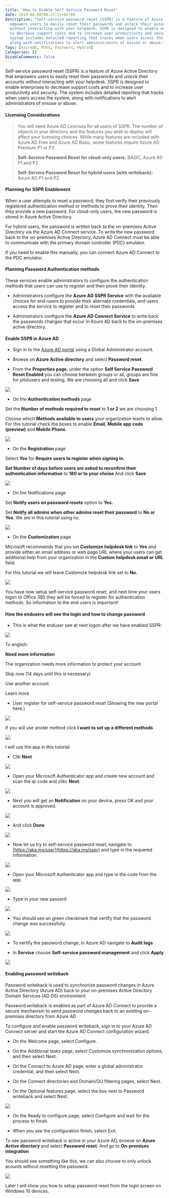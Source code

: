 ```yaml
---
title: "How to Enable Self Service Password Reset"
date: 2019-04-08T08:27:11+02:00
Description: "Self-service password reset (SSPR) is a feature of Azure Active Directory that
  empowers users to easily reset their passwords and unlock their accounts
  without interacting with your helpdesk. SSPR is designed to enable enterprises
  to decrease support costs and to increase user productivity and security. The
  system includes detailed reporting that tracks when users access the system,
  along with notifications to alert administrators of misuse or abuse."
Tags: [AzureAD, M365, Password, Hybrid]
Categories: []
DisableComments: false
---
```

Self-service password reset (SSPR) is a feature of Azure Active Directory that empowers users to easily reset their passwords and unlock their accounts without interacting with your helpdesk.
SSPR is designed to enable enterprises to decrease support costs and to increase user productivity and security. The system includes detailed reporting that tracks when users access the system, along with notifications to alert administrators of misuse or abuse.

#### Licensing Considerations

> You will need Azure AD Licenses for all users of SSPR. The number of objects in your directory and the features you wish to deploy will affect your licensing choices. While many features are included with Azure AD Free and Azure AD Basic, some features require Azure AD Premium P1 or P2.
>
> __Self-Service Password Reset for cloud-only users:__ BASIC, Azure AD P1 and P2
>
> __Self-Service Password Reset for hybrid users (with writeback):__ Azure AD P1 and P2

#### Planning for SSPR Enablement

When a user attempts to reset a password, they first verify their previously registered authentication method or methods to prove their identity. Then they provide a new password. For cloud-only users, the new password is stored in Azure Active Directory.

For hybrid users, the password is written back to the on-premises Active Directory via the Azure AD Connect service.
To write the new password back to the on-premises Active Directory, Azure AD Connect must be able to communicate with the primary domain controller (PDC) emulator.

If you need to enable this manually, you can connect Azure AD Connect to the PDC emulator.

#### Planning Password Authentication methods

These services enable administrators to configure the authentication methods that users can use to register and then prove their identity.

*	Administrators configure the __Azure AD SSPR Service__ with the available choices for end-users to provide their alternate credentials, and users access the service to register and to reset their passwords

*	Administrators configure the __Azure AD Connect Service__ to write back the passwords changes that occur in Azure AD back to the on-premises active directory.

#### Enable SSPR in Azure AD

- Sign in to the [Azure AD portal](https://aad.portal.azure.com) using a Global Administrator account.

- Browse on __Azure Active directory__ and select __Password reset__.

- From the __Properties page__, under the option __Self Service Password Reset Enabled__ you can choose between groups or all, groups are fine for pilotusers and testing. We are choosing all and click __Save__

![](/images/enable_SSPR/1.png)

- On the __Authentication methods__ page

Set the __Number of methods required to reset__ to __1 or 2__ we are choosing 1.

Choose which __Methods available to users__ your organization wants to allow. For this tutorial check the boxes to enable __Email__, __Mobile app code (preview)__ and __Mobile Phone__.

![](/images/enable_SSPR/2.png)

- On the __Registration__ page

Select __Yes__ for __Require users to register when signing in.__

__Set Number of days before users are asked to reconfirm their authentication information__ to __180 or to your choise__ And click __Save__

![](/images/enable_SSPR/3.png)

- On the Notifications page

Set __Notify users on password resets__ option to __Yes.__

Set __Notify all admins when other admins reset their password__ to __No or Yes.__ We are in this tutorial using no.

![](/images/enable_SSPR/4.png)

- On the __Customization__ page

Microsoft recommends that you set __Customize helpdesk link__ to __Yes__ and provide either an email address or web page URL where your users can get additional help from your organization in the __Custom helpdesk email or URL__ field.

For this tutorial we will leave Customize helpdesk link set to __No.__

![](/images/enable_SSPR/5.png)

You have now setup self-service password reset, and next time your users logon to Office 365 they will be forced to register for authentication methods. So information to the end users is important!

#### How the endusers will see the login and how to change password

- This is what the enduser see at next logon after we have enabled SSPR:

![](/images/enable_SSPR/6.png)

To english:

__Need more information__

The organization needs more information to protect your account

Skip now (14 days until this is necessary)

Use another account

Learn more

- User register for self-service password reset (Showing the new portal here.)

![](/images/enable_SSPR/7.png)

If you will use anoter method click __I want to set up a different methods__

![](/images/enable_SSPR/8.png)

I will use the app in this tutorial.

- Clik __Next__

![](/images/enable_SSPR/9.png)

- Open your Microsoft Authenticator app and create new account and scan the qr code and clikc __Next__:

![](/images/enable_SSPR/10.png)

- Next you will get an __Notification__ on your device, press OK and your account is approved.

![](/images/enable_SSPR/11.png)

- And click __Done__

![](//images/enable_SSPR/12.png)

- Now let us try to self-service password reset, navigate to [https://aka.ms/sspr](https://aka.ms/sspr) and type in the requered information.

![](/images/enable_SSPR/13.png)

- Open your Microsoft Authenticator app and type in the code from the app.

![](/images/enable_SSPR/14.png)

- Type in your new passord

![](/images/enable_SSPR/15.png)

- You should see an green checkmark that vertify that the password change was successfully.

![](/images/enable_SSPR/16.png)

- To vertify the password change, in Azure AD navigate to __Audit logs__

- In __Service__ choose __Self-service password management__ and click __Apply__

![](/images/enable_SSPR/17.png)

#### Enabling password writeback

Password writeback is used to synchronize password changes in Azure Active Directory (Azure AD) back to your on-premises Active Directory Domain Services (AD DS) environment.

Password writeback is enabled as part of Azure AD Connect to provide a secure mechanism to send password changes back to an existing on-premises directory from Azure AD

To configure and enable password writeback, sign in to your Azure AD Connect server and start the Azure AD Connect configuration wizard.

- On the Welcome page, select Configure.

- On the Additional tasks page, select Customize synchronization options, and then select Next.

- On the Connect to Azure AD page, enter a global administrator credential, and then select Next.

- On the Connect directories and Domain/OU filtering pages, select Next.

- On the Optional features page, select the box next to Password writeback and select Next.

![](/images/enable_SSPR/18.png)

- On the Ready to configure page, select Configure and wait for the process to finish.

- When you see the configuration finish, select Exit.

To see password writeback is active in your Azure AD, browse on __Azure Active directory__ and select __Password reset__. And go to __On-premises integration__

You should see something like this, we can also choose to only unlock acounts without resetting the passowrd.

![](/images/enable_SSPR/19.png)

Later I will show you how to setup password reset from the login screen on Windows 10 devices.